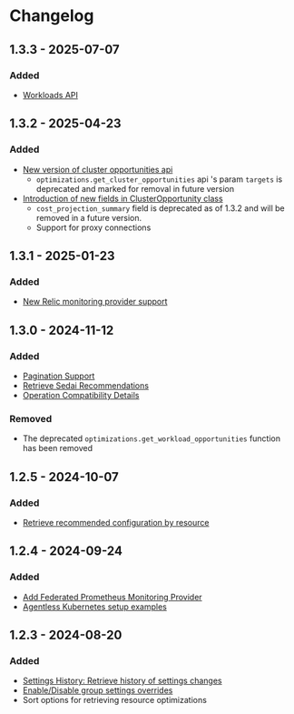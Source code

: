 # Changelog

## 1.3.3 - 2025-07-07

### Added

- [Workloads API](https://sedaiengineering.github.io/sedai-sdk-python/sedai/workloads.html)

## 1.3.2 - 2025-04-23

### Added

- [New version of cluster opportunities api](https://sedaiengineering.github.io/sedai-sdk-python/sedai/optimizations.html#get_cluster_opportunities)
  - `optimizations.get_cluster_opportunities` api 's param `targets` is deprecated and
    marked for removal in future version
- [Introduction of new fields in ClusterOpportunity class](https://sedaiengineering.github.io/sedai-sdk-python/sedai/optimizations.html#ClusterOpportunity)
  - `cost_projection_summary` field is deprecated as of 1.3.2 and will be removed in a future version.
  - Support for proxy connections

## 1.3.1 - 2025-01-23

### Added

- [New Relic monitoring provider support](https://sedaiengineering.github.io/sedai-sdk-python/sedai/monitoring_provider.html#add_new_relic_monitoring)

## 1.3.0 - 2024-11-12

### Added

- [Pagination Support](https://sedaiengineering.github.io/sedai-sdk-python/sedai/pagination.html)
- [Retrieve Sedai Recommendations](https://sedaiengineering.github.io/sedai-sdk-python/sedai/optimizations.html#get_recommendations)
- [Operation Compatibility Details](https://sedaiengineering.github.io/sedai-sdk-python/sedai/operation_compatibility.html)

### Removed

- The deprecated `optimizations.get_workload_opportunities` function has been removed

## 1.2.5 - 2024-10-07

### Added

- [Retrieve recommended configuration by resource](https://sedaiengineering.github.io/sedai-sdk-python/sedai/optimizations.html#get_recommended_resource_state)

## 1.2.4 - 2024-09-24

### Added

- [Add Federated Prometheus Monitoring Provider](https://sedaiengineering.github.io/sedai-sdk-python/sedai/monitoring_provider.html#add_federated_prometheus_monitoring)
- [Agentless Kubernetes setup examples](./examples/self_managed_setup/setup_cluster.py)

## 1.2.3 - 2024-08-20

### Added

- [Settings History: Retrieve history of settings changes](https://sedaiengineering.github.io/sedai-sdk-python/sedai/settings_history.html)
- [Enable/Disable group settings overrides](https://sedaiengineering.github.io/sedai-sdk-python/sedai/settings.html#enable_group_for_settings)
- Sort options for retrieving resource optimizations

